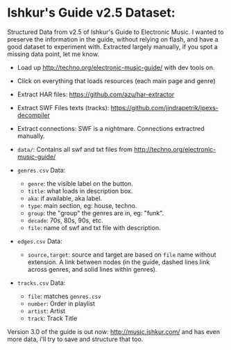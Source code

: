 # Ishkur's Guide v2.5 Dataset:

Structured Data from v2.5 of Ishkur's Guide to Electronic Music. I wanted to preserve the information in the guide, without relying on flash, and have a good dataset to experiment with. Extracted largely manually, if you spot a missing data point, let me know.

* Load up http://techno.org/electronic-music-guide/ with dev tools on.

* Click on everything that loads resources (each main page and genre)

* Extract HAR files: https://github.com/azu/har-extractor

* Extract SWF Files texts (tracks): https://github.com/jindrapetrik/jpexs-decompiler

* Extract connections: SWF is a nightmare. Connections extractred manually.

* `data/`: Contains all swf and txt files from http://techno.org/electronic-music-guide/

* `genres.csv` Data:
  - `genre`: the visible label on the button.
  - `title`: what loads in description box.
  - `aka`: if available, aka label.
  - `type`: main section, eg: house, techno.
  - `group`: the "group" the genres are in, eg: "funk".
  - `decade`: 70s, 80s, 90s, etc.
  - `file`: name of swf and txt file with description.

* `edges.csv` Data:
  - `source,target`: source and target are based on `file` name without extension. A link between nodes (in the guide, dashed lines link across genres, and solid lines within genres).
  
* `tracks.csv` Data:
  - `file`: matches `genres.csv`
  - `number`: Order in playlist
  - `artist`: Artist
  - `track`: Track Title
  
Version 3.0 of the guide is out now: http://music.ishkur.com/ and has even more data, i'll try to save and structure that too.
